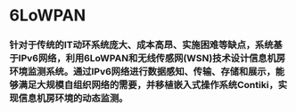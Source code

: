 # 6LoWPAN
### 针对于传统的IT动环系统庞大、成本高昂、实施困难等缺点，系统基于IPv6网络，利用6LoWPAN和无线传感网(WSN)技术设计信息机房环境监测系统。通过IPv6网络进行数据感知、传输、存储和展示，能够满足大规模自组织网络的需要，并移植嵌入式操作系统Contiki，实现信息机房环境的动态监测。
